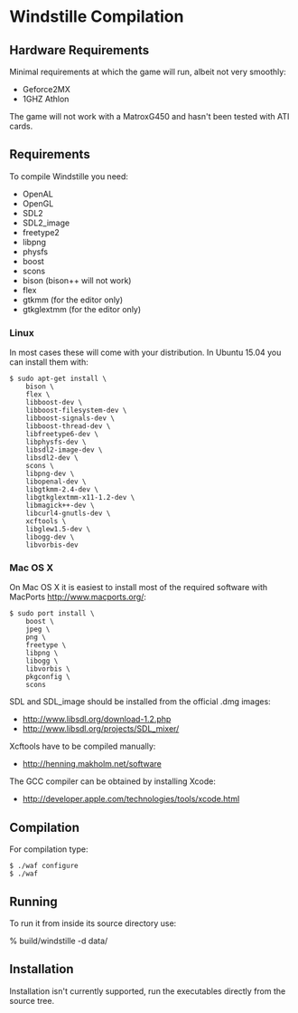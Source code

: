 Windstille Compilation
======================

Hardware Requirements
---------------------

Minimal requirements at which the game will run, albeit not very
smoothly:

 * Geforce2MX
 * 1GHZ Athlon

The game will not work with a MatroxG450 and hasn't been tested with
ATI cards.


Requirements
------------

To compile Windstille you need:

 * OpenAL
 * OpenGL
 * SDL2
 * SDL2_image
 * freetype2
 * libpng
 * physfs
 * boost
 * scons
 * bison (bison++ will not work)
 * flex
 * gtkmm (for the editor only)
 * gtkglextmm (for the editor only)


### Linux

In most cases these will come with your distribution. In Ubuntu 15.04
you can install them with:

    $ sudo apt-get install \
        bison \
        flex \
        libboost-dev \
        libboost-filesystem-dev \
        libboost-signals-dev \
        libboost-thread-dev \
        libfreetype6-dev \
        libphysfs-dev \
        libsdl2-image-dev \
        libsdl2-dev \
        scons \
        libpng-dev \
        libopenal-dev \
        libgtkmm-2.4-dev \
        libgtkglextmm-x11-1.2-dev \
        libmagick++-dev \
        libcurl4-gnutls-dev \
        xcftools \
        libglew1.5-dev \
        libogg-dev \
        libvorbis-dev


### Mac OS X

On Mac OS X it is easiest to install most of the required software
with MacPorts http://www.macports.org/:

    $ sudo port install \
        boost \
        jpeg \
        png \
        freetype \
        libpng \
        libogg \
        libvorbis \
        pkgconfig \
        scons

SDL and SDL_image should be installed from the official .dmg images:

 * http://www.libsdl.org/download-1.2.php
 * http://www.libsdl.org/projects/SDL_mixer/

Xcftools have to be compiled manually:

 * http://henning.makholm.net/software

The GCC compiler can be obtained by installing Xcode:

 * http://developer.apple.com/technologies/tools/xcode.html


Compilation
-----------

For compilation type:

    $ ./waf configure
    $ ./waf


Running
-------

To run it from inside its source directory use:

 % build/windstille -d data/


Installation
------------

Installation isn't currently supported, run the executables directly from the source tree.


